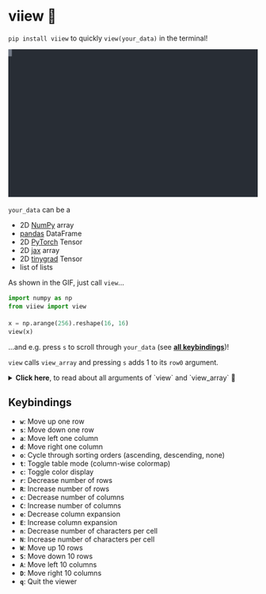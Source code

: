 # viiew 🧐
`pip install viiew` to quickly `view(your_data)` in the terminal!

<p align="center">
  <img src="https://github.com/codingfisch/viiew/blob/main/demo.svg">
</p>

`your_data` can be a

- 2D [NumPy](https://github.com/numpy/numpy) array
- [pandas](https://github.com/pandas-dev/pandas) DataFrame
- 2D [PyTorch](https://github.com/pytorch/pytorch) Tensor
- 2D [jax](https://github.com/jax-ml/jax) array
- 2D [tinygrad](https://github.com/tinygrad/tinygrad) Tensor
- list of lists

As shown in the GIF, just call `view`...
```python
import numpy as np
from viiew import view

x = np.arange(256).reshape(16, 16)
view(x)
```
...and e.g. press `s` to scroll through `your_data` (see [**all keybindings**](https://github.com/codingfisch/viiew?tab=readme-ov-file#keybindings))!

`view` calls `view_array` and pressing `s` adds 1 to its `row0` argument.

<details>
  <summary><b>Click here</b>, to read about all arguments of `view` and `view_array` 📑</summary>

`view` and `view_array` take the arguments
- `data`: The data object to view (e.g., numpy array, pandas DataFrame, etc.)  
- `row0`: Starting row index (default: 0)  
- `col0`: Starting column index (default: 0)  
- `nrows`: Number of rows to display (default: 20)  
- `ncols`: Number of columns to display (default: 10)  
- `cidx`: Current column index for sorting (default: None)  
- `order`: Sorting order (0: none, 1: ascending, -1: descending) (default: 0)  
- `color`: Whether to use color coding for values (default: True)  
- `is_table`: Whether to treat the data as a table (auto-detected for pandas DataFrames) (default: None)  
- `expand`: Expansion level for columns (default: 0)  
- `nchars`: Number of characters per cell (default: 7)  
- `end`: String to append after each cell (default: ' ')  
</details>

## Keybindings
- **`w`**: Move up one row
- **`s`**: Move down one row
- **`a`**: Move left one column
- **`d`**: Move right one column
- **`o`**: Cycle through sorting orders (ascending, descending, none)
- **`t`**: Toggle table mode (column-wise colormap)
- **`c`**: Toggle color display
- **`r`**: Decrease number of rows
- **`R`**: Increase number of rows
- **`c`**: Decrease number of columns
- **`C`**: Increase number of columns
- **`e`**: Decrease column expansion
- **`E`**: Increase column expansion
- **`n`**: Decrease number of characters per cell
- **`N`**: Increase number of characters per cell
- **`W`**: Move up 10 rows
- **`S`**: Move down 10 rows
- **`A`**: Move left 10 columns
- **`D`**: Move right 10 columns
- **`q`**: Quit the viewer
